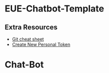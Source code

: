 # EUE-Chatbot-Template


## Extra Resources
- [Git cheat sheet](https://education.github.com/git-cheat-sheet-education.pdf)
- [Create New Personal Token](https://github.com/settings/tokens)
# Chat-Bot

